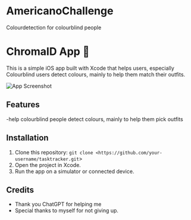 # AmericanoChallenge
Colourdetection for colourblind people 
# ChromaID App 📝

This is a simple iOS app built with Xcode that helps users, especially Colourblind users detect colours, mainly to help them match their outfits. 

![App Screenshot](screenshot.png)

## Features
-help colourblind people detect colours, mainly to help them pick outfits 

## Installation
1. Clone this repository: `git clone <https://github.com/your-username/tasktracker.git`>
2. Open the project in Xcode.
3. Run the app on a simulator or connected device.

## Credits
- Thank you ChatGPT for helping me 
- Special thanks to myself for not giving up.


